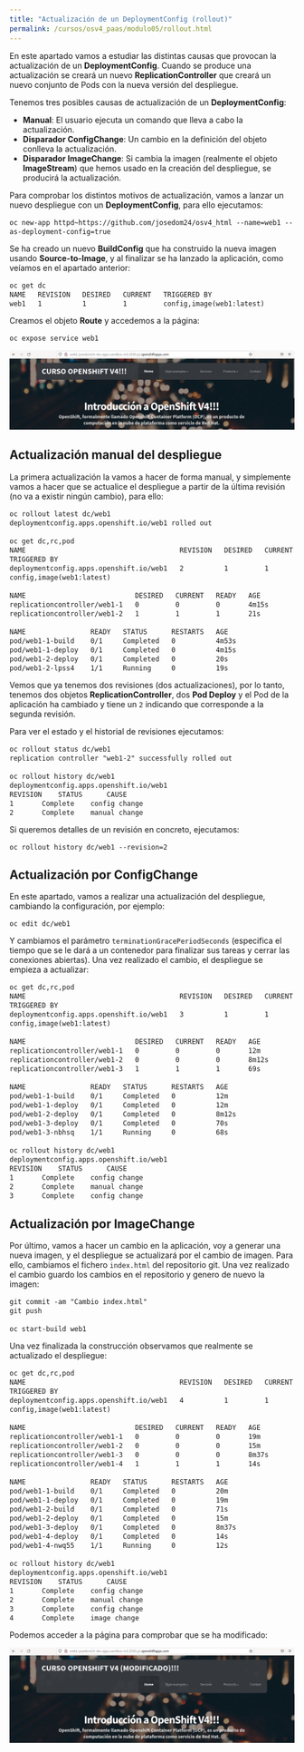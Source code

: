 ```yaml
---
title: "Actualización de un DeploymentConfig (rollout)"
permalink: /cursos/osv4_paas/modulo05/rollout.html
---
```


En este apartado vamos a estudiar las distintas causas que provocan la actualización de un **DeploymentConfig**. Cuando se produce una actualización se creará un nuevo **ReplicationController** que creará un nuevo conjunto de Pods con la nueva versión del despliegue.

Tenemos tres posibles causas de actualización de un **DeploymentConfig**:

* **Manual**: El usuario ejecuta un comando que lleva a cabo la actualización.
* **Disparador ConfigChange**: Un cambio en la definición del objeto conlleva la actualización.
* **Disparador ImageChange**: Si cambia la imagen (realmente el objeto **ImageStream**) que hemos usado en la creación del despliegue, se producirá la actualización.

Para comprobar los distintos motivos de actualización, vamos a lanzar un nuevo despliegue con un **DeploymentConfig**, para ello ejecutamos:

    oc new-app httpd~https://github.com/josedom24/osv4_html --name=web1 --as-deployment-config=true

Se ha creado un nuevo **BuildConfig** que ha construido la nueva imagen usando **Source-to-Image**, y al finalizar se ha lanzado la aplicación, como veíamos en el apartado anterior:

    oc get dc
    NAME   REVISION   DESIRED   CURRENT   TRIGGERED BY
    web1   1          1         1         config,image(web1:latest)

Creamos el objeto **Route** y accedemos a la página:

    oc expose service web1

![web1](img/web-1.png)

## Actualización manual del despliegue

La primera actualización la vamos a hacer de forma manual, y simplemente vamos a hacer que se actualice el despliegue a partir de la última revisión (no va a existir ningún cambio), para ello:

    oc rollout latest dc/web1
    deploymentconfig.apps.openshift.io/web1 rolled out

    oc get dc,rc,pod
    NAME                                      REVISION   DESIRED   CURRENT   TRIGGERED BY
    deploymentconfig.apps.openshift.io/web1   2          1         1         config,image(web1:latest)

    NAME                           DESIRED   CURRENT   READY   AGE
    replicationcontroller/web1-1   0         0         0       4m15s
    replicationcontroller/web1-2   1         1         1       21s

    NAME                READY   STATUS      RESTARTS   AGE
    pod/web1-1-build    0/1     Completed   0          4m53s
    pod/web1-1-deploy   0/1     Completed   0          4m15s
    pod/web1-2-deploy   0/1     Completed   0          20s
    pod/web1-2-lpss4    1/1     Running     0          19s

Vemos que ya tenemos dos revisiones (dos actualizaciones), por lo tanto, tenemos dos objetos **ReplicationController**, dos **Pod Deploy** y el Pod de la aplicación ha cambiado y tiene un `2` indicando que corresponde a la segunda revisión.

Para ver el estado y el historial de revisiones ejecutamos:

    oc rollout status dc/web1
    replication controller "web1-2" successfully rolled out

    oc rollout history dc/web1
    deploymentconfig.apps.openshift.io/web1 
    REVISION	STATUS		CAUSE
    1		Complete	config change
    2		Complete	manual change

Si queremos detalles de un revisión en concreto, ejecutamos:

    oc rollout history dc/web1 --revision=2

## Actualización por ConfigChange

En este apartado, vamos a realizar una actualización del despliegue, cambiando la configuración, por ejemplo:

    oc edit dc/web1

Y cambiamos el parámetro `terminationGracePeriodSeconds` (especifica el tiempo que se le dará a un contenedor para finalizar sus tareas y cerrar las conexiones abiertas). Una vez realizado el cambio, el despliegue se empieza a actualizar:

    oc get dc,rc,pod
    NAME                                      REVISION   DESIRED   CURRENT   TRIGGERED BY
    deploymentconfig.apps.openshift.io/web1   3          1         1         config,image(web1:latest)

    NAME                           DESIRED   CURRENT   READY   AGE
    replicationcontroller/web1-1   0         0         0       12m
    replicationcontroller/web1-2   0         0         0       8m12s
    replicationcontroller/web1-3   1         1         1       69s

    NAME                READY   STATUS      RESTARTS   AGE
    pod/web1-1-build    0/1     Completed   0          12m
    pod/web1-1-deploy   0/1     Completed   0          12m
    pod/web1-2-deploy   0/1     Completed   0          8m12s
    pod/web1-3-deploy   0/1     Completed   0          70s
    pod/web1-3-nbhsq    1/1     Running     0          68s

    oc rollout history dc/web1
    deploymentconfig.apps.openshift.io/web1 
    REVISION	STATUS		CAUSE
    1		Complete	config change
    2		Complete	manual change
    3		Complete	config change


## Actualización por ImageChange

Por último, vamos a hacer un cambio en la aplicación, voy a generar una nueva imagen, y el despliegue se actualizará por el cambio de imagen. Para ello, cambiamos el fichero `index.html` del repositorio git. Una vez realizado el cambio guardo los cambios en el repositorio y genero de nuevo la imagen:

    git commit -am "Cambio index.html"
    git push

    oc start-build web1

Una vez finalizada la construcción observamos que realmente se actualizado el despliegue:

    oc get dc,rc,pod
    NAME                                      REVISION   DESIRED   CURRENT   TRIGGERED BY
    deploymentconfig.apps.openshift.io/web1   4          1         1         config,image(web1:latest)

    NAME                           DESIRED   CURRENT   READY   AGE
    replicationcontroller/web1-1   0         0         0       19m
    replicationcontroller/web1-2   0         0         0       15m
    replicationcontroller/web1-3   0         0         0       8m37s
    replicationcontroller/web1-4   1         1         1       14s

    NAME                READY   STATUS      RESTARTS   AGE
    pod/web1-1-build    0/1     Completed   0          20m
    pod/web1-1-deploy   0/1     Completed   0          19m
    pod/web1-2-build    0/1     Completed   0          71s
    pod/web1-2-deploy   0/1     Completed   0          15m
    pod/web1-3-deploy   0/1     Completed   0          8m37s
    pod/web1-4-deploy   0/1     Completed   0          14s
    pod/web1-4-nwq55    1/1     Running     0          12s

    oc rollout history dc/web1
    deploymentconfig.apps.openshift.io/web1 
    REVISION	STATUS		CAUSE
    1		Complete	config change
    2		Complete	manual change
    3		Complete	config change
    4		Complete	image change

Podemos acceder a la página para comprobar que se ha modificado:

![web1](img/web-2.png)